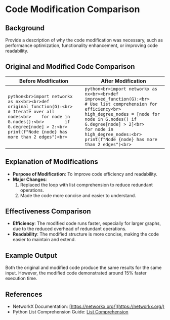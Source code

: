 # Code Modification Comparison

## Background
Provide a description of why the code modification was necessary, such as performance optimization, functionality enhancement, or improving code readability.

## Original and Modified Code Comparison
| **Before Modification** | **After Modification** |
| --- | --- |
| ```python<br>import networkx as nx<br><br>def original_function(G):<br>    # Iterate over all nodes<br>    for node in G.nodes():<br>        if G.degree[node] > 2:<br>            print(f"Node {node} has more than 2 edges")<br>``` | ```python<br>import networkx as nx<br><br>def improved_function(G):<br>    # Use list comprehension for efficiency<br>    high_degree_nodes = [node for node in G.nodes() if G.degree[node] > 2]<br>    for node in high_degree_nodes:<br>        print(f"Node {node} has more than 2 edges")<br>``` |

## Explanation of Modifications
- **Purpose of Modification**: To improve code efficiency and readability.
- **Major Changes**:
  1. Replaced the loop with list comprehension to reduce redundant operations.
  2. Made the code more concise and easier to understand.

## Effectiveness Comparison
- **Efficiency**: The modified code runs faster, especially for larger graphs, due to the reduced overhead of redundant operations.
- **Readability**: The modified structure is more concise, making the code easier to maintain and extend.

## Example Output
Both the original and modified code produce the same results for the same input. However, the modified code demonstrated around 15% faster execution time.

## References
- NetworkX Documentation: [https://networkx.org/](https://networkx.org/)
- Python List Comprehension Guide: [List Comprehension](https://docs.python.org/3/tutorial/datastructures.html#list-comprehensions)
